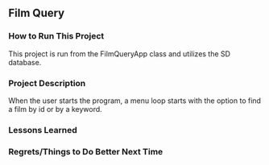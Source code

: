 ## Film Query

### How to Run This Project

This project is run from the FilmQueryApp class and utilizes the SD database.
 
### Project Description

When the user starts the program, a menu loop starts with the option to find a film by id or by a keyword. 

### Lessons Learned



### Regrets/Things to Do Better Next Time

